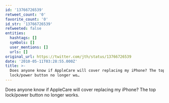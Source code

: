```yaml
---
id: '13766726539'
retweet_count: '0'
favorite_count: '0'
id_str: '13766726539'
retweeted: false
entities:
  hashtags: []
  symbols: []
  user_mentions: []
  urls: []
original_url: https://twitter.com/jth/status/13766726539
date: '2010-05-11T03:28:55.000Z'
title: >-
  Does anyone know if AppleCare will cover replacing my iPhone? The top
  lock/power button no longer wo…
---
```


Does anyone know if AppleCare will cover replacing my iPhone? The top lock/power button no longer works.